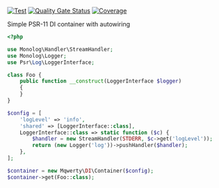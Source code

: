 [![Test](https://github.com/mqwerty/service-manager/workflows/Test/badge.svg)](https://github.com/mqwerty/service-manager/actions?query=workflow%3ATest)
[![Quality Gate Status](https://sonarcloud.io/api/project_badges/measure?project=mqwerty_dependency-injection&metric=alert_status)](https://sonarcloud.io/dashboard?id=mqwerty_dependency-injection)
[![Coverage](https://sonarcloud.io/api/project_badges/measure?project=mqwerty_dependency-injection&metric=coverage)](https://sonarcloud.io/dashboard?id=mqwerty_dependency-injection)

Simple PSR-11 DI container with autowiring

```php
<?php

use Monolog\Handler\StreamHandler;
use Monolog\Logger;
use Psr\Log\LoggerInterface;

class Foo {
    public function __construct(LoggerInterface $logger)
    {
    }
}

$config = [
    'logLevel' => 'info',
    'shared' => [LoggerInterface::class],
    LoggerInterface::class => static function ($c) {
        $handler = new StreamHandler(STDERR, $c->get('logLevel'));
        return (new Logger('log'))->pushHandler($handler);
    },
];

$container = new Mqwerty\DI\Container($config);
$container->get(Foo::class);
```
